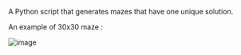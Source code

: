 A Python script that generates mazes that have one unique solution.

An example of 30x30 maze : 

![image](https://user-images.githubusercontent.com/44653319/170802598-61cf9e87-1d98-4be9-a349-eb19ff422596.png)

